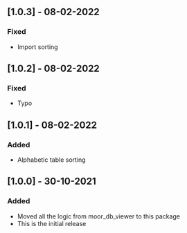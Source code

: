 ## [1.0.3] - 08-02-2022
### Fixed
- Import sorting

## [1.0.2] - 08-02-2022
### Fixed
- Typo

## [1.0.1] - 08-02-2022
### Added
- Alphabetic table sorting

## [1.0.0] - 30-10-2021
### Added
- Moved all the logic from moor_db_viewer to this package
- This is the initial release